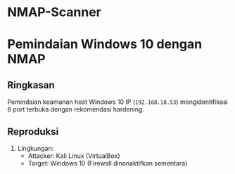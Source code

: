 # NMAP-Scanner
# Pemindaian Windows 10 dengan NMAP  
## Ringkasan  
Pemindaian keamanan host Windows 10 IP (`192.168.18.53`) mengidentifikasi 6 port terbuka dengan rekomendasi hardening.  

## Reproduksi  
1. Lingkungan:  
   - Attacker: Kali Linux (VirtualBox)  
   - Target: Windows 10 (Firewall dinonaktifkan sementara) 
